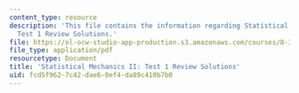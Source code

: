 ```yaml
---
content_type: resource
description: 'This file contains the information regarding Statistical Mechanics II:
  Test 1 Review Solutions.'
file: https://ol-ocw-studio-app-production.s3.amazonaws.com/courses/8-334-statistical-mechanics-ii-statistical-physics-of-fields-spring-2014/fcd5f9627c42dae60ef4da89c410b7b0_MIT8_334S14_TestReview_Sol1.pdf
file_type: application/pdf
resourcetype: Document
title: 'Statistical Mechanics II: Test 1 Review Solutions'
uid: fcd5f962-7c42-dae6-0ef4-da89c410b7b0
---
```


